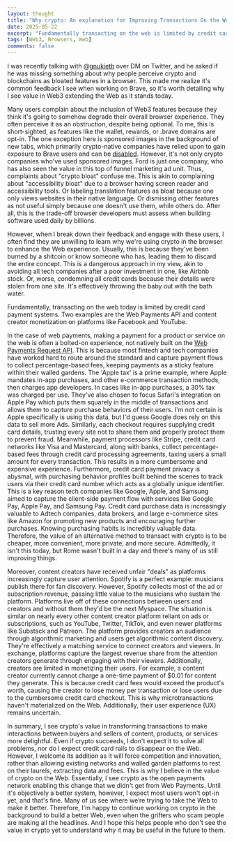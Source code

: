 ```yaml
---
layout: thought
title: "Why crypto: An explanation for Improving Transactions On the Web"
date: 2025-05-22
excerpt: "Fundamentally transacting on the web is limited by credit card payment systems today"
tags: [Web3, Browsers, Web]
comments: false
---
```


I was recently talking with [@gnukieth](https://x.com/gnukeith) over DM on Twitter, and he asked if he was missing something about why people perceive crypto and blockchains as bloated features in a browser. This made me realize it's common feedback I see when working on Brave, so it's worth detailing why I see value in Web3 extending the Web as it stands today.

Many users complain about the inclusion of Web3 features because they think it's going to somehow degrade their overall browser experience. They often perceive it as an obstruction, despite being optional. To me, this is short-sighted, as features like the wallet, rewards, or .brave domains are opt-in. The one exception here is sponsored images in the background of new tabs, which primarily crypto-native companies have relied upon to gain exposure to Brave users and can be [disabled](https://support.brave.com/hc/en-us/articles/360040912932-How-do-I-customize-my-New-Tab-Page). However, it's not only crypto companies who've used sponsored images. Ford is just one company, who has also seen the value in this top of funnel marketing ad unit. Thus, complaints about "crypto bloat" confuse me. This is akin to complaining about "accessibility bloat" due to a browser having screen reader and accessibility tools. Or labeling translation features as bloat because one only views websites in their native language. Or dismissing other features as not useful simply because one doesn't use them, while others do. After all, this is the trade-off browser developers must assess when building software used daily by billions.

However, when I break down their feedback and engage with these users, I often find they are unwilling to learn why we're using crypto in the browser to enhance the Web experience. Usually, this is because they've been burned by a shitcoin or know someone who has, leading them to discard the entire concept. This is a dangerous approach in my view, akin to avoiding all tech companies after a poor investment in one, like Airbnb stock. Or, worse, condemning all credit cards because their details were stolen from one site. It's effectively throwing the baby out with the bath water.

Fundamentally, transacting on the web today is limited by credit card payment systems. Two examples are the Web Payments API and content creator monetization on platforms like Facebook and YouTube.

In the case of web payments, making a payment for a product or service on the web is often a bolted-on experience, not natively built on the [Web Payments Request API](https://www.w3.org/TR/payment-request/). This is because most fintech and tech companies have worked hard to route around the standard and capture payment flows to collect percentage-based fees, keeping payments as a sticky feature within their walled gardens. The 'Apple tax' is a prime example, where Apple mandates in-app purchases, and other e-commerce transaction methods, then charges app developers. In cases like in-app purchases, a 30% tax was charged per use. They've also chosen to focus Safari's integration on Apple Pay which puts them squarely in the middle of transactions and allows them to capture purchase behaviors of their users. I'm not certain is Apple specifically is using this data, but I'd guess Google does rely on this data to sell more Ads. Similarly, each checkout requires supplying credit card details, trusting every site not to share them and properly protect them to prevent fraud. Meanwhile, payment processors like Stripe, credit card networks like Visa and Mastercard, along with banks, collect percentage-based fees through credit card processing agreements, taxing users a small amount for every transaction. This results in a more cumbersome and expensive experience. Furthermore, credit card payment privacy is abysmal, with purchasing behavior profiles built behind the scenes to track users via their credit card number which acts as a globally unique identifier. This is a key reason tech companies like Google, Apple, and Samsung aimed to capture the client-side payment flow with services like Google Pay, Apple Pay, and Samsung Pay. Credit card purchase data is increasingly valuable to Adtech companies, data brokers, and large e-commerce sites like Amazon for promoting new products and encouraging further purchases. Knowing purchasing habits is incredibly valuable data. Therefore, the value of an alternative method to transact with crypto is to be cheaper, more convenient, more private, and more secure. Admittedly, it isn't this today, but Rome wasn't built in a day and there's many of us still improving things.

Moreover, content creators have received unfair "deals" as platforms increasingly capture user attention. Spotify is a perfect example: musicians publish there for fan discovery. However, Spotify collects most of the ad or subscription revenue, passing little value to the musicians who sustain the platform. Platforms live off of these connections between users and creators and without them they'd be the next Myspace. The situation is similar on nearly every other content creator platform reliant on ads or subscriptions, such as YouTube, Twitter, TikTok, and even newer platforms like Substack and Patreon. The platform provides creators an audience through algorithmic marketing and users get algorithmic content discovery. They're effectively a matching service to connect creators and viewers. In exchange, platforms capture the largest revenue share from the attention creators generate through engaging with their viewers. Additionally, creators are limited in monetizing their users. For example, a content creator currently cannot charge a one-time payment of $0.01 for content they generate. This is because credit card fees would exceed the product's worth, causing the creator to lose money per transaction or lose users due to the cumbersome credit card checkout. This is why microtransactions haven't materialized on the Web. Additionally, their user experience (UX) remains uncertain.

In summary, I see crypto's value in transforming transactions to make interactions between buyers and sellers of content, products, or services more delightful. Even if crypto succeeds, I don't expect it to solve all problems, nor do I expect credit card rails to disappear on the Web. However, I welcome its addition as it will force competition and innovation, rather than allowing existing networks and walled garden platforms to rest on their laurels, extracting data and fees. This is why I believe in the value of crypto on the Web. Essentially, I see crypto as the open payments network enabling this change that we didn't get from Web Payments. Until it's objectively a better system, however, I expect most users won't opt-in yet, and that's fine. Many of us see where we’re trying to take the Web to make it better. Therefore, I'm happy to continue working on crypto in the background to build a better Web, even when the grifters who scam people are making all the headlines. And I hope this helps people who don't see the value in crypto yet to understand why it may be useful in the future to them.
